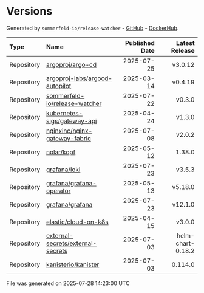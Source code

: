 # Versions

Generated by `sommerfeld-io/release-watcher` - [GitHub](https://github.com/sommerfeld-io/release-watcher) - [DockerHub](https://hub.docker.com/r/sommerfeldio/release-watcher).

| Type | Name | Published Date | Latest Release |
|:-----|:-----|---------------:|---------------:|
| Repository | [argoproj/argo-cd](https://github.com/argoproj/argo-cd/releases/tag/v3.0.12) | 2025-07-25 | v3.0.12 |
| Repository | [argoproj-labs/argocd-autopilot](https://github.com/argoproj-labs/argocd-autopilot/releases/tag/v0.4.19) | 2025-03-14 | v0.4.19 |
| Repository | [sommerfeld-io/release-watcher](https://github.com/sommerfeld-io/release-watcher/releases/tag/v0.3.0) | 2025-07-22 | v0.3.0 |
| Repository | [kubernetes-sigs/gateway-api](https://github.com/kubernetes-sigs/gateway-api/releases/tag/v1.3.0) | 2025-04-24 | v1.3.0 |
| Repository | [nginxinc/nginx-gateway-fabric](https://github.com/nginx/nginx-gateway-fabric/releases/tag/v2.0.2) | 2025-07-08 | v2.0.2 |
| Repository | [nolar/kopf](https://github.com/nolar/kopf/releases/tag/1.38.0) | 2025-05-12 | 1.38.0 |
| Repository | [grafana/loki](https://github.com/grafana/loki/releases/tag/v3.5.3) | 2025-07-23 | v3.5.3 |
| Repository | [grafana/grafana-operator](https://github.com/grafana/grafana-operator/releases/tag/v5.18.0) | 2025-05-13 | v5.18.0 |
| Repository | [grafana/grafana](https://github.com/grafana/grafana/releases/tag/v12.1.0) | 2025-07-23 | v12.1.0 |
| Repository | [elastic/cloud-on-k8s](https://github.com/elastic/cloud-on-k8s/releases/tag/v3.0.0) | 2025-04-15 | v3.0.0 |
| Repository | [external-secrets/external-secrets](https://github.com/external-secrets/external-secrets/releases/tag/helm-chart-0.18.2) | 2025-07-03 | helm-chart-0.18.2 |
| Repository | [kanisterio/kanister](https://github.com/kanisterio/kanister/releases/tag/0.114.0) | 2025-07-03 | 0.114.0 |

File was generated on 2025-07-28 14:23:00 UTC
